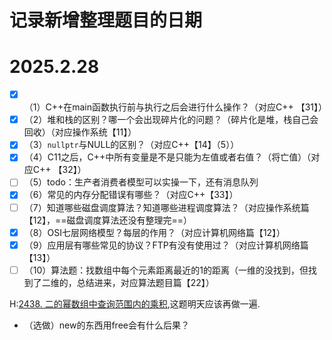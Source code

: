 # 记录新增整理题目的日期

# 2025.2.28

- [x] （1）C++在main函数执行前与执行之后会进行什么操作？（对应C++ 【31】）
- [x] （2）堆和栈的区别？哪一个会出现碎片化的问题？（碎片化是堆，栈自己会回收）（对应操作系统【11】）
- [x] （3）`nullptr`与NULL的区别？（对应C++【14】（5））
- [x] （4）C11之后，C++中所有变量是不是只能为左值或者右值？（将亡值）（对应C++ 【32】）
- [ ] （5）todo：生产者消费者模型可以实操一下，还有消息队列
- [x] （6）常见的内存分配错误有哪些？（对应C++【33】）
- [ ] （7）知道哪些磁盘调度算法？知道哪些进程调度算法？（对应操作系统篇【12】，==磁盘调度算法还没有整理完==）
- [x] （8）OSI七层网络模型？每层的作用？（对应计算机网络篇【12】）
- [x] （9）应用层有哪些常见的协议？FTP有没有使用过？（对应计算机网络篇【13】）
- [ ] （10）算法题：找数组中每个元素距离最近的1的距离（一维的没找到，但找到了二维的，总结进来，对应算法题目篇【22】）

H:[2438. 二的幂数组中查询范围内的乘积](https://leetcode.cn/problems/range-product-queries-of-powers/),这题明天应该再做一遍.



- （选做）new的东西用free会有什么后果？